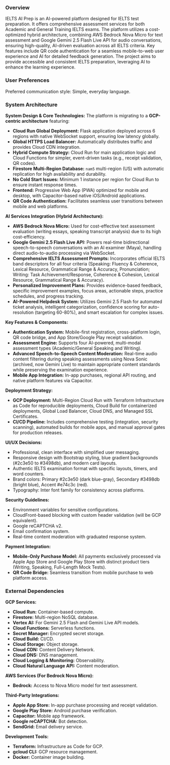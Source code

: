 ### Overview

IELTS AI Prep is an AI-powered platform designed for IELTS test preparation. It offers comprehensive assessment services for both Academic and General Training IELTS exams. The platform utilizes a cost-optimized hybrid architecture, combining AWS Bedrock Nova Micro for text assessment and Google Gemini 2.5 Flash Live API for audio conversations, ensuring high-quality, AI-driven evaluation across all IELTS criteria. Key features include QR code authentication for a seamless mobile-to-web user experience and AI for detailed feedback generation. The project aims to provide accessible and consistent IELTS preparation, leveraging AI to enhance the learning experience.

### User Preferences

Preferred communication style: Simple, everyday language.

### System Architecture

**System Design & Core Technologies:**
The platform is migrating to a **GCP-centric architecture** featuring:
-   **Cloud Run Global Deployment:** Flask application deployed across 6 regions with native WebSocket support, ensuring low latency globally.
-   **Global HTTPS Load Balancer:** Automatically distributes traffic and provides Cloud CDN integration.
-   **Hybrid Compute Strategy:** Cloud Run for main application logic and Cloud Functions for simpler, event-driven tasks (e.g., receipt validation, QR codes).
-   **Firestore Multi-Region Database:** `nam5` multi-region (US) with automatic replication for high availability and durability.
-   **No Cold Start Issues:** Minimum 1 instance per region for Cloud Run to ensure instant response times.
-   **Frontend:** Progressive Web App (PWA) optimized for mobile and desktop, with Capacitor-based native iOS/Android applications.
-   **QR Code Authentication:** Facilitates seamless user transitions between mobile and web platforms.

**AI Services Integration (Hybrid Architecture):**
-   **AWS Bedrock Nova Micro:** Used for cost-effective text assessment evaluation (writing essays, speaking transcript analysis) due to its high cost-efficiency.
-   **Google Gemini 2.5 Flash Live API:** Powers real-time bidirectional speech-to-speech conversations with an AI examiner (Maya), handling direct audio-to-audio processing via WebSocket.
-   **Comprehensive IELTS Assessment Prompts:** Incorporates official IELTS band descriptors for all four criteria (Speaking: Fluency & Coherence, Lexical Resource, Grammatical Range & Accuracy, Pronunciation; Writing: Task Achievement/Response, Coherence & Cohesion, Lexical Resource, Grammatical Range & Accuracy).
-   **Personalized Improvement Plans:** Provides evidence-based feedback, specific improvement examples, focus areas, actionable steps, practice schedules, and progress tracking.
-   **AI-Powered Helpdesk System:** Utilizes Gemini 2.5 Flash for automated ticket analysis, intelligent categorization, confidence scoring for auto-resolution (targeting 60-80%), and smart escalation for complex issues.

**Key Features & Components:**
-   **Authentication System:** Mobile-first registration, cross-platform login, QR code bridge, and App Store/Google Play receipt validation.
-   **Assessment Engine:** Supports four AI-powered, multi-modal assessment types (Academic/General Speaking and Writing).
-   **Advanced Speech-to-Speech Content Moderation:** Real-time audio content filtering during speaking assessments using Nova Sonic (archived, now Gemini Live) to maintain appropriate content standards while preserving the examination experience.
-   **Mobile App Integration:** In-app purchases, regional API routing, and native platform features via Capacitor.

**Deployment Strategy:**
-   **GCP Deployment:** Multi-Region Cloud Run with Terraform Infrastructure as Code for reproducible deployments, Cloud Build for containerized deployments, Global Load Balancer, Cloud DNS, and Managed SSL Certificates.
-   **CI/CD Pipeline:** Includes comprehensive testing (integration, security scanning), automated builds for mobile apps, and manual approval gates for production releases.

**UI/UX Decisions:**
-   Professional, clean interface with simplified user messaging.
-   Responsive design with Bootstrap styling, blue gradient backgrounds (#2c3e50 to #3498db), and modern card layouts.
-   Authentic IELTS examination format with specific layouts, timers, and word counters.
-   Brand colors: Primary #2c3e50 (dark blue-gray), Secondary #3498db (bright blue), Accent #e74c3c (red).
-   Typography: Inter font family for consistency across platforms.

**Security Guidelines:**
-   Environment variables for sensitive configurations.
-   CloudFront-based blocking with custom header validation (will be GCP equivalent).
-   Google reCAPTCHA v2.
-   Email confirmation system.
-   Real-time content moderation with graduated response system.

**Payment Integration:**
-   **Mobile-Only Purchase Model:** All payments exclusively processed via Apple App Store and Google Play Store with distinct product tiers (Writing, Speaking, Full-Length Mock Tests).
-   **QR Code Bridge:** Seamless transition from mobile purchase to web platform access.

### External Dependencies

**GCP Services:**
-   **Cloud Run:** Container-based compute.
-   **Firestore:** Multi-region NoSQL database.
-   **Vertex AI:** For Gemini 2.5 Flash and Gemini Live API models.
-   **Cloud Functions:** Serverless functions.
-   **Secret Manager:** Encrypted secret storage.
-   **Cloud Build:** CI/CD.
-   **Cloud Storage:** Object storage.
-   **Cloud CDN:** Content Delivery Network.
-   **Cloud DNS:** DNS management.
-   **Cloud Logging & Monitoring:** Observability.
-   **Cloud Natural Language API:** Content moderation.

**AWS Services (For Bedrock Nova Micro):**
-   **Bedrock:** Access to Nova Micro model for text assessment.

**Third-Party Integrations:**
-   **Apple App Store:** In-app purchase processing and receipt validation.
-   **Google Play Store:** Android purchase verification.
-   **Capacitor:** Mobile app framework.
-   **Google reCAPTCHA:** Bot detection.
-   **SendGrid:** Email delivery service.

**Development Tools:**
-   **Terraform:** Infrastructure as Code for GCP.
-   **gcloud CLI:** GCP resource management.
-   **Docker:** Container image building.